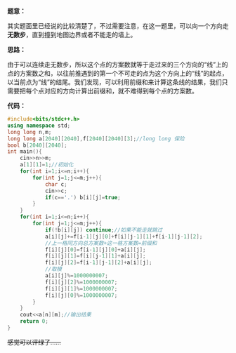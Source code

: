 **题意：**

其实题面里已经说的比较清楚了，不过需要注意，在这一题里，可以向一个方向走**无数步**，直到撞到地图边界或者不能走的墙上。

**思路：**

由于可以连续走无数步，所以这个点的方案数就等于走过来的三个方向的“线”上的点的方案数之和，以往前推遇到的第一个不可走的点为这个方向上的“线”的起点，以当前点为“线”的结尾。我们发现，可以利用前缀和来计算这条线的结果，我们只需要把每个点对应的方向计算出前缀和，就不难得到每个点的方案数。

**代码：**

```cpp
#include<bits/stdc++.h>
using namespace std;
long long n,m;
long long a[2040][2040],f[2040][2040][3];//long long 保险
bool b[2040][2040];
int main(){
    cin>>n>>m;
    a[1][1]=1;//初始化
    for(int i=1;i<=n;i++){
        for(int j=1;j<=m;j++){
            char c;
            cin>>c;
            if(c=='.') b[i][j]=true;
        }
    }
    for(int i=1;i<=n;i++){
        for(int j=1;j<=m;j++){
            if(!b[i][j]) continue;//如果不能走就跳过
            a[i][j]+=f[i-1][j][0]+f[i][j-1][1]+f[i-1][j-1][2];
            //上一格同方向总方案数+这一格方案数=前缀和
            f[i][j][0]=f[i-1][j][0]+a[i][j];
            f[i][j][1]=f[i][j-1][1]+a[i][j];
            f[i][j][2]=f[i-1][j-1][2]+a[i][j];
            //取模
            a[i][j]%=1000000007;
            f[i][j][2]%=1000000007;
            f[i][j][1]%=1000000007;
            f[i][j][0]%=1000000007;
        }
    }
    cout<<a[n][m];//输出结果
    return 0;
}
```

~~感觉可以评绿了……~~